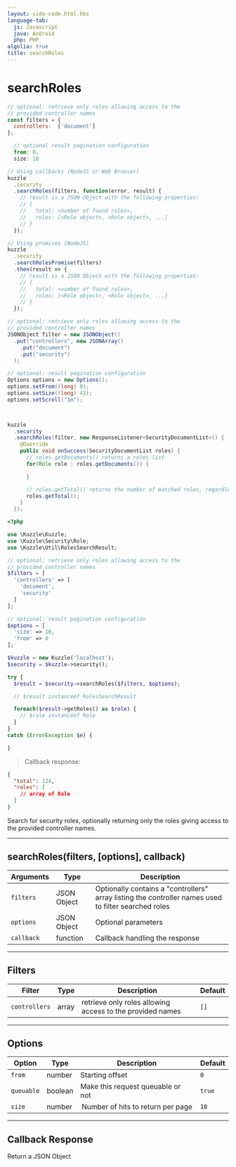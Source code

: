 ```yaml
---
layout: side-code.html.hbs
language-tab:
  js: Javascript
  java: Android
  php: PHP
algolia: true
title: searchRoles
---
```


# searchRoles

```js
// optional: retrieve only roles allowing access to the
// provided controller names
const filters = {
  controllers:  ['document']
};

  // optional result pagination configuration
  from: 0,
  size: 10

// Using callbacks (NodeJS or Web Browser)
kuzzle
  .security
  .searchRoles(filters, function(error, result) {
    // result is a JSON Object with the following properties:
    // {
    //   total: <number of found roles>,
    //   roles: [<Role object>, <Role object>, ...]
    // }
  });

// Using promises (NodeJS)
kuzzle
  .security
  .searchRolesPromise(filters)
  .then(result => {
    // result is a JSON Object with the following properties:
    // {
    //   total: <number of found roles>,
    //   roles: [<Role object>, <Role object>, ...]
    // }
  });
```

```java
// optional: retrieve only roles allowing access to the
// provided controller names
JSONObject filter = new JSONObject()
  .put("controllers", new JSONArray()
    .put("document")
    .put("security")
  );

// optional: result pagination configuration
Options options = new Options();
options.setFrom((long) 0);
options.setSize((long) 42);
options.setScroll("1m");



kuzzle
  .security
  .searchRoles(filter, new ResponseListener<SecurityDocumentList>() {
    @Override
    public void onSuccess(SecurityDocumentList roles) {
      // roles.getDocuments() returns a roles list
      for(Role role : roles.getDocuments()) {

      }

      // roles.getTotal() returns the number of matched roles, regardless of pagination
      roles.getTotal();
    }
  });
```

```php
<?php

use \Kuzzle\Kuzzle;
use \Kuzzle\Security\Role;
use \Kuzzle\Util\RolesSearchResult;

// optional: retrieve only roles allowing access to the
// provided controller names
$filters = [
  'controllers' => [
    'document',
    'security'
  ]
];

// optional: result pagination configuration
$options = [
  'size' => 10,
  'from' => 0
];

$kuzzle = new Kuzzle('localhost');
$security = $kuzzle->security();

try {
  $result = $security->searchRoles($filters, $options);

  // $result instanceof RolesSearchResult

  foreach($result->getRoles() as $role) {
    // $role instanceof Role
  }
}
catch (ErrorException $e) {

}
```

> Callback response:

```json
{
  "total": 124,
  "roles": [
    // array of Role
  ]
}
```

Search for security roles, optionally returning only the roles giving access to the provided controller names.

---

## searchRoles(filters, [options], callback)

| Arguments | Type | Description |
|---------------|---------|----------------------------------------|
| ``filters`` | JSON Object | Optionally contains a "controllers" array listing the controller names used to filter searched roles |
| ``options`` | JSON Object | Optional parameters |
| ``callback`` | function | Callback handling the response |

---

## Filters

| Filter | Type | Description | Default |
|---------------|---------|----------------------------------------|---------|
| ``controllers`` | array | retrieve only roles allowing access to the provided names | ``[]`` |

---

## Options

| Option | Type | Description | Default |
|---------------|---------|----------------------------------------|---------|
| ``from`` | number | Starting offset | ``0`` |
| ``queuable`` | boolean | Make this request queuable or not  | ``true`` |
| ``size`` | number |  Number of hits to return per page | ``10`` |

---

## Callback Response

Return a JSON Object

